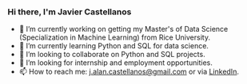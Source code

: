 ### Hi there, I'm Javier Castellanos

- 🔭 I’m currently working on getting my Master's of Data Science (Specialization in Machine Learning) from Rice University.
- 🌱 I’m currently learning Python and SQL for data science.
- 🤝 I’m looking to collaborate on Python and SQL projects.
- 🤔 I’m looking for internship and employment opportunities.
- 📫 How to reach me: [j.alan.castellanos@gmail.com](mailto:j.alan.castellanos@gmail.com) or via [LinkedIn](https://www.linkedin.com/in/javieracm/).
